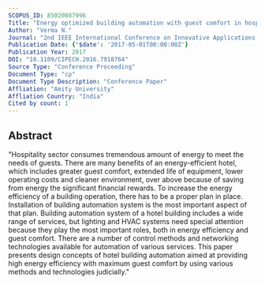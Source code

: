 ```yaml
---
SCOPUS_ID: 85020087996
Title: "Energy optimized building automation with guest comfort in hospitality sector"
Author: "Verma N."
Journal: "2nd IEEE International Conference on Innovative Applications of Computational Intelligence on Power, Energy and Controls with their Impact on Humanity, CIPECH 2016"
Publication Date: {'$date': '2017-05-01T00:00:00Z'}
Publication Year: 2017
DOI: "10.1109/CIPECH.2016.7918764"
Source Type: "Conference Proceeding"
Document Type: "cp"
Document Type Description: "Conference Paper"
Affliation: "Amity University"
Affliation Country: "India"
Cited by count: 1
---
```


## Abstract
"Hospitality sector consumes tremendous amount of energy to meet the needs of guests. There are many benefits of an energy-efficient hotel, which includes greater guest comfort, extended life of equipment, lower operating costs and cleaner environment, over above because of saving from energy the significant financial rewards. To increase the energy efficiency of a building operation, there has to be a proper plan in place. Installation of building automation system is the most important aspect of that plan. Building automation system of a hotel building includes a wide range of services, but lighting and HVAC systems need special attention because they play the most important roles, both in energy efficiency and guest comfort. There are a number of control methods and networking technologies available for automation of various services. This paper presents design concepts of hotel building automation aimed at providing high energy efficiency with maximum guest comfort by using various methods and technologies judicially."
